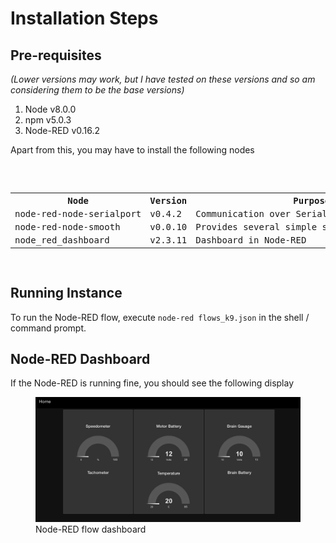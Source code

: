# Installation Steps #


## Pre-requisites ##
_(Lower versions may work, but I have tested on these versions and so am considering them to be the base versions)_
1. Node v8.0.0
2. npm v5.0.3
3. Node-RED v0.16.2

Apart from this, you may have to install the following nodes
<pre>
<table>
  <tr><th>Node</th><th>Version</th><th>Purpose</th></tr>

  <tr>
    <td>node-red-node-serialport</td>
    <td>v0.4.2</td>
    <td>Communication over Serial Port</td>
  </tr>
  <tr>
    <td>node-red-node-smooth</td>
    <td>v0.0.10</td>
    <td>Provides several simple smoothing algorithms</td>
  </tr>
  <tr>
    <td>node_red_dashboard</td>
    <td>v2.3.11</td>
    <td>Dashboard in Node-RED</td>
  </tr>
</table>
</pre>

## Running Instance ##
To run the Node-RED flow, execute `node-red flows_k9.json` in the shell / command prompt.

## Node-RED Dashboard ##
If the Node-RED is running fine, you should see the following display
<figure><img src = "k9chessnodereddashboard.png"><figurecaption>Node-RED flow dashboard</figurecaption><figure>
